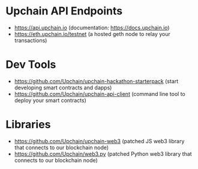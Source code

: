 # Upchain API Endpoints
* https://api.upchain.io (documentation: https://docs.upchain.io)
* https://eth.upchain.io/testnet (a hosted geth node to relay your transactions)

# Dev Tools
* https://github.com/Upchain/upchain-hackathon-starterpack (start developing smart contracts and dapps)
* https://github.com/Upchain/upchain-api-client (command line tool to deploy your smart contracts)

# Libraries
* https://github.com/Upchain/upchain-web3 (patched JS web3 library that connects to our blockchain node)
* https://github.com/Upchain/web3.py (patched Python web3 library that connects to our blockchain node)
